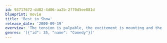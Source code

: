```yaml
---
id: 93717672-dd82-4d06-aa2b-2f70d5ee881d
blueprint: movie
title: 'Best in Show'
release_date: '2000-09-19'
overview: 'The tension is palpable, the excitement is mounting and the heady scent of competition is in the air as hundreds of eager contestants from across America prepare to take part in what is undoubtedly one of the greatest events of their lives -- the Mayflower Dog Show. The canine contestants and their owners are as wondrously diverse as the great country that has bred them.'
genres: '[{"id": 35, "name": "Comedy"}]'
---
```

